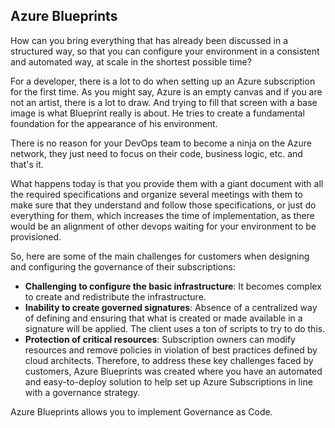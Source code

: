 ## Azure Blueprints

How can you bring everything that has already been discussed in a structured way, so that you can configure your environment in a consistent and automated way, at scale in the shortest possible time?

For a developer, there is a lot to do when setting up an Azure subscription for the first time. As you might say, Azure is an empty canvas and if you are not an artist, there is a lot to draw. And trying to fill that screen with a base image is what Blueprint really is about. He tries to create a fundamental foundation for the appearance of his environment.

There is no reason for your DevOps team to become a ninja on the Azure network, they just need to focus on their code, business logic, etc. and that's it.

What happens today is that you provide them with a giant document with all the required specifications and organize several meetings with them to make sure that they understand and follow those specifications, or just do everything for them, which increases the time of implementation, as there would be an alignment of other devops waiting for your environment to be provisioned.

So, here are some of the main challenges for customers when designing and configuring the governance of their subscriptions:
* **Challenging to configure the basic infrastructure**: It becomes complex to create and redistribute the infrastructure.
* **Inability to create governed signatures**: Absence of a centralized way of defining and ensuring that what is created or made available in a signature will be applied. The client uses a ton of scripts to try to do this.
* **Protection of critical resources**: Subscription owners can modify resources and remove policies in violation of best practices defined by cloud architects.
Therefore, to address these key challenges faced by customers, Azure Blueprints was created where you have an automated and easy-to-deploy solution to help set up Azure Subscriptions in line with a governance strategy.

Azure Blueprints allows you to implement Governance as Code.
